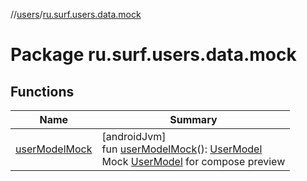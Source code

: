 //[users](../../index.md)/[ru.surf.users.data.mock](index.md)

# Package ru.surf.users.data.mock

## Functions

| Name | Summary |
|---|---|
| [userModelMock](user-model-mock.md) | [androidJvm]<br>fun [userModelMock](user-model-mock.md)(): [UserModel](../ru.surf.users.data.models/-user-model/index.md)<br>Mock [UserModel](../ru.surf.users.data.models/-user-model/index.md) for compose preview |
